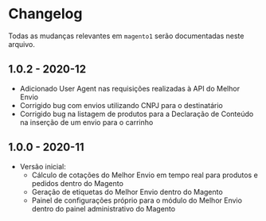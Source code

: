 # Changelog

Todas as mudanças relevantes em `magento1` serão documentadas neste arquivo.

## 1.0.2 - 2020-12

* Adicionado User Agent nas requisições realizadas à API do Melhor Envio
* Corrigido bug com envios utilizando CNPJ para o destinatário 
* Corrigido bug na listagem de produtos para a Declaração de Conteúdo na inserção de um envio para o carrinho

## 1.0.0 - 2020-11

* Versão inicial:
    * Cálculo de cotações do Melhor Envio em tempo real para produtos e pedidos dentro do Magento
    * Geração de etiquetas do Melhor Envio dentro do Magento
    * Painel de configurações próprio para o módulo do Melhor Envio dentro do painel administrativo do Magento
